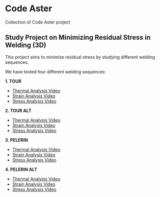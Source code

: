 # Code Aster
Collection of Code Aster project

## Study Project on Minimizing Residual Stress in Welding (3D)

This project aims to minimize residual stress by studying different welding sequences. 

We have tested four different welding sequences:

**1. TOUR**
 - [Thermal Analysis Video](https://www.youtube.com/watch?v=_wKWQ62V3uM)
 - [Strain Analysis Video](https://www.youtube.com/watch?v=6mDHpyxyORA)
 - [Stress Analysis Video](https://www.youtube.com/watch?v=pjQr67KA4t4)

**2. TOUR ALT**
 - [Thermal Analysis Video](https://www.youtube.com/watch?v=Fs-gG7ibl5c)
 - [Strain Analysis Video](https://www.youtube.com/watch?v=w5WVlOshtno)
 - [Stress Analysis Video](https://www.youtube.com/watch?v=-Qk26xEukGE)

**3. PELERIN**
 - [Thermal Analysis Video](https://www.youtube.com/watch?v=fqzdj_bIFkE)
 - [Strain Analysis Video](https://www.youtube.com/watch?v=820tAPJGED4)
 - [Stress Analysis Video](https://www.youtube.com/watch?v=1fVS58XEzYo)

**4. PELERIN ALT**
 - [Thermal Analysis Video]()
 - [Strain Analysis Video]()
 - [Stress Analysis Video]()
